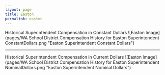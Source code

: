 ```yaml
---
layout: page
title: Easton
permalink: easton
---
```



Historical Superintendent Compensation in Constant Dollars
![Easton Image](pages/WA School District Compensation History for Easton Superintendent ConstantDollars.png "Easton Superintendent Constant Dollars")

___

Historical Superintendent Compensation in Current Dollars
![Easton Image](pages/WA School District Compensation History for Easton Superintendent NominalDollars.png "Easton Superintendent Nominal Dollars")